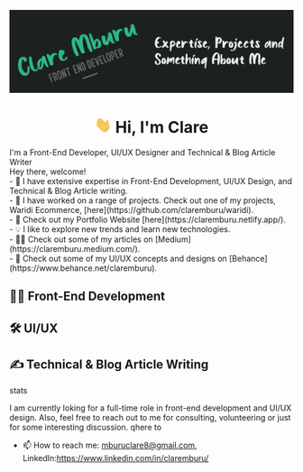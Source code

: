![Header](https://github.com/claremburu/claremburu/blob/main/readme-header.jpg)

<h1 align="center">
<img src="https://github.com/claremburu/claremburu/blob/main/wave.gif" width="30px"> Hi, I'm Clare
</h1>
I'm a Front-End Developer, UI/UX Designer and Technical & Blog Article Writer<br />
Hey there, welcome!<br />  
- 👯 I have extensive expertise in Front-End Development, UI/UX Design, and Technical & Blog Article writing.<br /> 
- 🔭 I have worked on a range of projects. Check out one of my projects, Waridi Ecommerce, [here](https://github.com/claremburu/waridi).<br />
- 🌱 Check out my Portfolio Website [here](https://claremburu.netlify.app/).<br />
- 💡 I like to explore new trends and learn new technologies.<br />
- ✍🏼 Check out some of my articles on [Medium](https://claremburu.medium.com/).<br />
- 🚧 Check out some of my UI/UX concepts and designs on [Behance](https://www.behance.net/claremburu).<br />

## 👩‍💻 Front-End Development
## 🛠️ UI/UX 
## ✍️ Technical & Blog Article Writing
stats

I am currently loking for a full-time role in front-end development and UI/UX design. 
Also, feel free to reach out to me for consulting, volunteering or just for some interesting discussion.
qhere to
- 📫 How to reach me: mburuclare8@gmail.com, LinkedIn:https://www.linkedin.com/in/claremburu/

